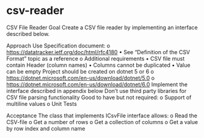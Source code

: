 # csv-reader
CSV File Reader 
Goal
Create a CSV file reader by implementing an interface described below. 

Approach
	Use Specification document: 
		o https://datatracker.ietf.org/doc/html/rfc4180
			• See “Definition of the CSV Format” topic as a reference 
		o Additional requirements 
			• CSV file must contain Header (column names) 
			• Columns cannot be duplicated 
			• Value can be empty 
	Project should be created on dotnet 5 or 6 
		o https://dotnet.microsoft.com/en-us/download/dotnet/5.0
		o https://dotnet.microsoft.com/en-us/download/dotnet/6.0 
	Implement the interface described in appendix below 
	Don’t use third party libraries for CSV file parsing functionality 
	Good to have but not required: 
		o Support of multiline values 
		o Unit Tests 

Acceptance
The class that implements ICsvFile interface allows: 
	o Read the CSV-file 
	o Get a number of rows 
	o Get a collection of columns 
	o Get a value by row index and column name 